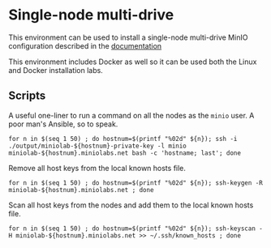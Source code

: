 # Single-node multi-drive

This environment can be used to install a single-node multi-drive MinIO configuration
described in the [documentation](https://min.io/docs/minio/linux/operations/install-deploy-manage/deploy-minio-single-node-multi-drive.html)

This environment includes Docker as well so it can be used both the Linux and Docker installation labs.

## Scripts

A useful one-liner to run a command on all the nodes as the `minio` user.
A poor man's Ansible, so to speak.

```shell
for n in $(seq 1 50) ; do hostnum=$(printf "%02d" ${n}); ssh -i ./output/miniolab-${hostnum}-private-key -l minio  miniolab-${hostnum}.miniolabs.net bash -c 'hostname; last'; done
```

Remove all host keys from the local known hosts file.

```shell
for n in $(seq 1 50) ; do hostnum=$(printf "%02d" ${n}); ssh-keygen -R miniolab-${hostnum}.miniolabs.net ; done
```

Scan all host keys from the nodes and add them to the local known hosts file.

```shell
for n in $(seq 1 50) ; do hostnum=$(printf "%02d" ${n}); ssh-keyscan -H miniolab-${hostnum}.miniolabs.net >> ~/.ssh/known_hosts ; done
```


